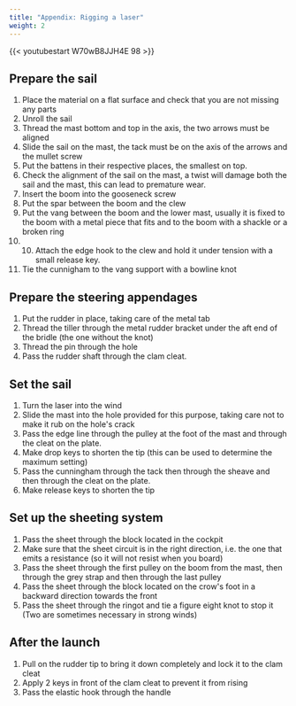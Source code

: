 ```yaml
---
title: "Appendix: Rigging a laser"
weight: 2
---
```


{{< youtubestart W70wB8JJH4E 98 >}}

## Prepare the sail

1. Place the material on a flat surface and check that you are not missing any parts
2. Unroll the sail
3. Thread the mast bottom and top in the axis, the two arrows must be aligned
4. Slide the sail on the mast, the tack must be on the axis of the arrows and the mullet screw
5. Put the battens in their respective places, the smallest on top.
6. Check the alignment of the sail on the mast, a twist will damage both the sail and the mast, this can lead to premature wear.
7. Insert the boom into the gooseneck screw
8. Put the spar between the boom and the clew
9. Put the vang between the boom and the lower mast, usually it is fixed to the boom with a metal piece that fits and to the boom with a shackle or a broken ring
10. 10. Attach the edge hook to the clew and hold it under tension with a small release key.
11. Tie the cunnigham to the vang support with a bowline knot

## Prepare the steering appendages

1. Put the rudder in place, taking care of the metal tab
2. Thread the tiller through the metal rudder bracket under the aft end of the bridle (the one without the knot)
3. Thread the pin through the hole
4. Pass the rudder shaft through the clam cleat.

## Set the sail

1. Turn the laser into the wind
2. Slide the mast into the hole provided for this purpose, taking care not to make it rub on the hole's crack
3. Pass the edge line through the pulley at the foot of the mast and through the cleat on the plate.
4. Make drop keys to shorten the tip (this can be used to determine the maximum setting)
5. Pass the cunningham through the tack then through the sheave and then through the cleat on the plate.
6. Make release keys to shorten the tip

## Set up the sheeting system

1. Pass the sheet through the block located in the cockpit
2. Make sure that the sheet circuit is in the right direction, i.e. the one that emits a resistance (so it will not resist when you board)
3. Pass the sheet through the first pulley on the boom from the mast, then through the grey strap and then through the last pulley
4. Pass the sheet through the block located on the crow's foot in a backward direction towards the front
5. Pass the sheet through the ringot and tie a figure eight knot to stop it (Two are sometimes necessary in strong winds)

## After the launch

1. Pull on the rudder tip to bring it down completely and lock it to the clam cleat
2. Apply 2 keys in front of the clam cleat to prevent it from rising
3. Pass the elastic hook through the handle